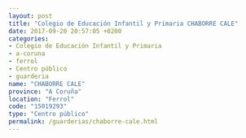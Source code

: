 ```yaml
---
layout: post
title: "Colegio de Educación Infantil y Primaria CHABORRE CALE"
date: 2017-09-20 20:57:05 +0200
categories:
- Colegio de Educación Infantil y Primaria
- a-coruna
- ferrol
- Centro público
- guarderia
name: "CHABORRE CALE"
province: "A Coruña"
location: "Ferrol"
code: "15019293"
type: "Centro público"
permalink: /guarderias/chaborre-cale.html
---
```

